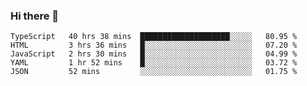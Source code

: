 ### Hi there 👋


<!--START_SECTION:waka-->
```text
TypeScript   40 hrs 38 mins  ████████████████████░░░░░   80.95 % 
HTML         3 hrs 36 mins   █░░░░░░░░░░░░░░░░░░░░░░░░   07.20 % 
JavaScript   2 hrs 30 mins   █░░░░░░░░░░░░░░░░░░░░░░░░   04.99 % 
YAML         1 hr 52 mins    █░░░░░░░░░░░░░░░░░░░░░░░░   03.72 % 
JSON         52 mins         ░░░░░░░░░░░░░░░░░░░░░░░░░   01.75 %
```
<!--END_SECTION:waka-->
<!--
**MarceloWis/MarceloWis** is a ✨ _special_ ✨ repository because its `README.md` (this file) appears on your GitHub profile.

Here are some ideas to get you started:

- 🔭 I’m currently working on ...
- 🌱 I’m currently learning ...
- 👯 I’m looking to collaborate on ...
- 🤔 I’m looking for help with ...
- 💬 Ask me about ...
- 📫 How to reach me: ...
- 😄 Pronouns: ...
- ⚡ Fun fact: ...
-->
